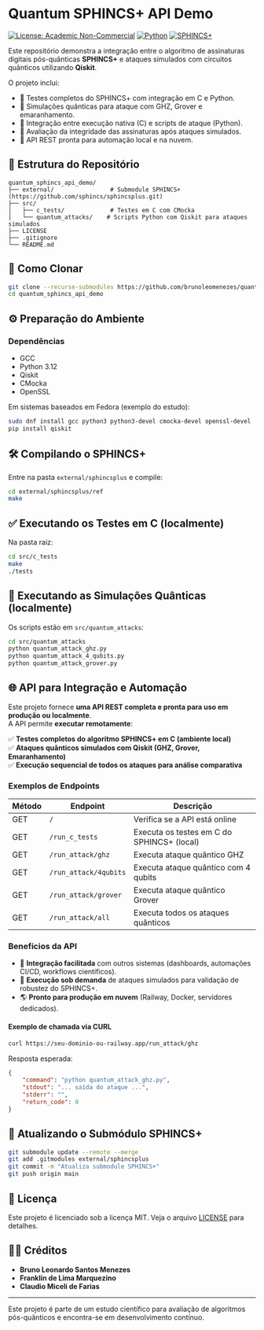
# Quantum SPHINCS+ API Demo

[![License: Academic Non-Commercial](https://img.shields.io/badge/license-Academic%20Non--Commercial-blue)](LICENSE)
[![Python](https://img.shields.io/badge/Python-3.12-blue.svg)](https://www.python.org/)
[![SPHINCS+](https://img.shields.io/badge/SPHINCS%2B-integrated-brightgreen)](https://github.com/sphincs/sphincsplus)

Este repositório demonstra a integração entre o algoritmo de assinaturas digitais pós-quânticas **SPHINCS+** e ataques simulados com circuitos quânticos utilizando **Qiskit**. 

O projeto inclui:

- 📌 Testes completos do SPHINCS+ com integração em C e Python.
- 📌 Simulações quânticas para ataque com GHZ, Grover e emaranhamento.
- 📌 Integração entre execução nativa (C) e scripts de ataque (Python).
- 📌 Avaliação da integridade das assinaturas após ataques simulados.
- 📌 API REST pronta para automação local e na nuvem.

## 📁 Estrutura do Repositório

```
quantum_sphincs_api_demo/
├── external/                # Submodule SPHINCS+ (https://github.com/sphincs/sphincsplus.git)
├── src/
│   ├── c_tests/             # Testes em C com CMocka
│   └── quantum_attacks/    # Scripts Python com Qiskit para ataques simulados
├── LICENSE
├── .gitignore
└── README.md
```

## 🚀 Como Clonar

```bash
git clone --recurse-submodules https://github.com/brunoleomenezes/quantum_sphincs_api_demo.git
cd quantum_sphincs_api_demo
```

## ⚙️ Preparação do Ambiente

### Dependências

- GCC
- Python 3.12
- Qiskit
- CMocka
- OpenSSL

Em sistemas baseados em Fedora (exemplo do estudo):

```bash
sudo dnf install gcc python3 python3-devel cmocka-devel openssl-devel
pip install qiskit
```

## 🛠️ Compilando o SPHINCS+

Entre na pasta `external/sphincsplus` e compile:

```bash
cd external/sphincsplus/ref
make
```

## ✅ Executando os Testes em C (localmente)

Na pasta raiz:

```bash
cd src/c_tests
make
./tests
```

## 🧪 Executando as Simulações Quânticas (localmente)

Os scripts estão em `src/quantum_attacks`:

```bash
cd src/quantum_attacks
python quantum_attack_ghz.py
python quantum_attack_4_qubits.py
python quantum_attack_grover.py
```

## 🌐 API para Integração e Automação

Este projeto fornece **uma API REST completa e pronta para uso em produção ou localmente**.  
A API permite **executar remotamente**:

✅ **Testes completos do algoritmo SPHINCS+ em C (ambiente local)**  
✅ **Ataques quânticos simulados com Qiskit (GHZ, Grover, Emaranhamento)**  
✅ **Execução sequencial de todos os ataques para análise comparativa**

### Exemplos de Endpoints

| Método | Endpoint | Descrição |
|--------|----------|-----------|
| GET | `/` | Verifica se a API está online |
| GET | `/run_c_tests` | Executa os testes em C do SPHINCS+ (local) |
| GET | `/run_attack/ghz` | Executa ataque quântico GHZ |
| GET | `/run_attack/4qubits` | Executa ataque quântico com 4 qubits |
| GET | `/run_attack/grover` | Executa ataque quântico Grover |
| GET | `/run_attack/all` | Executa todos os ataques quânticos |

### Benefícios da API

- 🔗 **Integração facilitada** com outros sistemas (dashboards, automações CI/CD, workflows científicos).
- 🧪 **Execução sob demanda** de ataques simulados para validação de robustez do SPHINCS+.
- 🌎 **Pronto para produção em nuvem** (Railway, Docker, servidores dedicados).

#### Exemplo de chamada via CURL

```bash
curl https://seu-dominio-ou-railway.app/run_attack/ghz
```

Resposta esperada:

```json
{
    "command": "python quantum_attack_ghz.py",
    "stdout": "... saída do ataque ...",
    "stderr": "",
    "return_code": 0
}
```

## 🔄 Atualizando o Submódulo SPHINCS+

```bash
git submodule update --remote --merge
git add .gitmodules external/sphincsplus
git commit -m "Atualiza submodule SPHINCS+"
git push origin main
```

## 📜 Licença

Este projeto é licenciado sob a licença MIT. Veja o arquivo [LICENSE](LICENSE) para detalhes.

## 👨‍💻 Créditos

- **Bruno Leonardo Santos Menezes**
- **Franklin de Lima Marquezino**
- **Claudio Miceli de Farias**

---
Este projeto é parte de um estudo científico para avaliação de algoritmos pós-quânticos e encontra-se em desenvolvimento contínuo.
